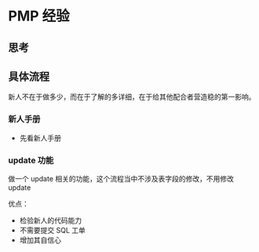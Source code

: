 # PMP 经验

## 思考



## 具体流程

新人不在于做多少，而在于了解的多详细，在于给其他配合者营造稳的第一影响。

### 新人手册

- 先看新人手册

### update 功能

做一个 update 相关的功能，这个流程当中不涉及表字段的修改，不用修改 update

优点：

- 检验新人的代码能力
- 不需要提交 SQL 工单
- 增加其自信心

